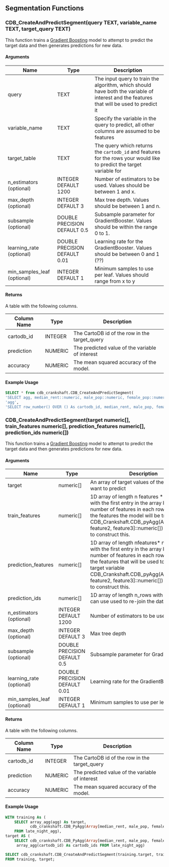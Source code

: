 
## Segmentation Functions

### CDB_CreateAndPredictSegment(query TEXT, variable_name TEXT, target_query TEXT)

This function trains a [Gradient Boosting](http://scikit-learn.org/stable/modules/generated/sklearn.ensemble.GradientBoostingRegressor.html) model to attempt to predict the target data and then generates predictions for new data.  

#### Arguments

| Name | Type | Description |
|------|------|-------------|
| query | TEXT | The input query to train the algorithm, which should have both the variable of interest and the features that will be used to predict it |
| variable\_name| TEXT | Specify the variable in the query to predict, all other columns are assumed to be features |
| target\_table | TEXT | The query which returns the `cartodb_id` and features for the rows your would like to predict the target variable for |
| n\_estimators (optional) | INTEGER DEFAULT 1200 | Number of estimators to be used. Values should be between 1 and x. |
| max\_depth (optional) | INTEGER DEFAULT 3 | Max tree depth. Values should be between 1 and n. |
| subsample (optional)  | DOUBLE PRECISION DEFAULT 0.5 | Subsample parameter for GradientBooster. Values should be within the range 0 to 1. |
| learning\_rate (optional) | DOUBLE PRECISION DEFAULT 0.01 | Learning rate for the GradientBooster. Values should be between 0 and 1 (??) |
| min\_samples\_leaf (optional) | INTEGER DEFAULT 1 | Minimum samples to use per leaf. Values should range from x to y |

#### Returns

A table with the following columns.

| Column Name | Type | Description |
|-------------|------|-------------|
| cartodb\_id | INTEGER | The CartoDB id of the row in the target\_query |
| prediction | NUMERIC | The predicted value of the variable of interest |
| accuracy | NUMERIC | The mean squared accuracy of the model. |

#### Example Usage

```sql
SELECT * from cdb_crankshaft.CDB_CreateAndPredictSegment(
'SELECT agg, median_rent::numeric, male_pop::numeric, female_pop::numeric FROM late_night_agg',
'agg',
'SELECT row_number() OVER () As cartodb_id, median_rent, male_pop, female_pop FROM ml_learning_ny');                               
```

### CDB_CreateAndPredictSegment(target numeric[], train_features numeric[], prediction_features numeric[], prediction_ids numeric[])

This function trains a [Gradient Boosting](http://scikit-learn.org/stable/modules/generated/sklearn.ensemble.GradientBoostingRegressor.html) model to attempt to predict the target data and then generates predictions for new data.  


#### Arguments

| Name | Type | Description |
|------|------|-------------|
| target | numeric[] | An array of target values of the variable you want to predict|
| train\_features| numeric[] | 1D array of length n features \* n\_rows + 1 with the first entry in the array being the number of features in each row. These are the features the model will be trained on. CDB\_Crankshaft.CDB_pyAgg(Array[feature1, feature2, feature3]::numeric[]) can be used to construct this. |
| prediction\_features | numeric[] | 1D array of length nfeatures\* n\_rows\_ + 1 with the first entry in the array being the number of features in each row. These are the features that will be used to predict the target variable  CDB\_Crankshaft.CDB\_pyAgg(Array[feature1, feature2, feature3]::numeric[]) can be used to construct this.  |
| prediction\_ids | numeric[] | 1D array of length n\_rows with the ids that can use used to re-join the data with inputs |
| n\_estimators (optional) | INTEGER DEFAULT 1200 | Number of estimators to be used |
| max\_depth (optional) | INTEGER DEFAULT 3 | Max tree depth |
| subsample (optional)  | DOUBLE PRECISION DEFAULT 0.5 | Subsample parameter for GradientBooster|
| learning\_rate (optional) | DOUBLE PRECISION DEFAULT 0.01 | Learning rate for the GradientBooster |
| min\_samples\_leaf (optional) | INTEGER DEFAULT 1 | Minimum samples to use per leaf |


#### Returns

A table with the following columns.

| Column Name | Type | Description |
|-------------|------|-------------|
| cartodb\_id | INTEGER | The CartoDB id of the row in the target\_query |
| prediction | NUMERIC | The predicted value of the variable of interest |
| accuracy | NUMERIC | The mean squared accuracy of the model. |

#### Example Usage

```sql
WITH training As (
    SELECT array_agg(agg) As target,
           cdb_crankshaft.CDB_PyAgg(Array[median_rent, male_pop, female_pop]::Numeric[]) As features
    FROM late_night_agg),
target AS (
    SELECT cdb_crankshaft.CDB_PyAgg(Array[median_rent, male_pop, female_pop]::Numeric[]) As features,
     array_agg(cartodb_id) As cartodb_ids FROM late_night_agg)  

SELECT cdb_crankshaft.CDB_CreateAndPredictSegment(training.target, training.features, target.features, target.cartodb_ids)
FROM training, target;
```
